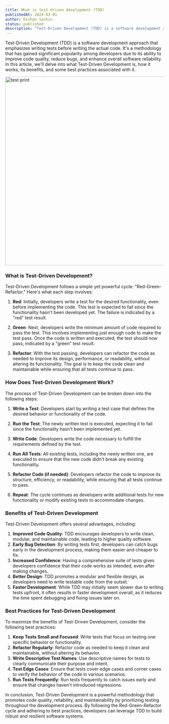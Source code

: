```yaml
---
title: What is test driven development (TDD)
publishedAt: 2024-03-01
author: Dishan Sachin
status: published
description: "Test-Driven Development (TDD) is a software development approach that emphasizes writing tests before writing the actual code. Let's explore what TDD is, how it works, its benefits, and best practices associated with it."
---
```


Test-Driven Development (TDD) is a software development approach that emphasizes writing tests before writing the actual code. It's a methodology that has gained significant popularity among developers due to its ability to improve code quality, reduce bugs, and enhance overall software reliability. In this article, we'll delve into what Test-Driven Development is, how it works, its benefits, and some best practices associated with it.

<img src="https://media.tenor.com/QO8CzCTdmV4AAAAM/test-print.gif" width="600" alt="test print" title="test print"/>

### What is Test-Driven Development?

Test-Driven Development follows a simple yet powerful cycle: "Red-Green-Refactor." Here's what each step involves:

1. **Red**: Initially, developers write a test for the desired functionality, even before implementing the code. This test is expected to fail since the functionality hasn't been developed yet. The failure is indicated by a "red" test result.

2. **Green**: Next, developers write the minimum amount of code required to pass the test. This involves implementing just enough code to make the test pass. Once the code is written and executed, the test should now pass, indicated by a "green" test result.

3. **Refactor**: With the test passing, developers can refactor the code as needed to improve its design, performance, or readability, without altering its functionality. The goal is to keep the code clean and maintainable while ensuring that all tests continue to pass.

### How Does Test-Driven Development Work?

The process of Test-Driven Development can be broken down into the following steps:

1. **Write a Test**: Developers start by writing a test case that defines the desired behavior or functionality of the code.

2. **Run the Test**: The newly written test is executed, expecting it to fail since the functionality hasn't been implemented yet.

3. **Write Code**: Developers write the code necessary to fulfill the requirements defined by the test.

4. **Run All Tests**: All existing tests, including the newly written one, are executed to ensure that the new code didn't break any existing functionality.

5. **Refactor Code (if needed)**: Developers refactor the code to improve its structure, efficiency, or readability, while ensuring that all tests continue to pass.

6. **Repeat**: The cycle continues as developers write additional tests for new functionality or modify existing tests to accommodate changes.

### Benefits of Test-Driven Development

Test-Driven Development offers several advantages, including:

1. **Improved Code Quality**: TDD encourages developers to write clean, modular, and maintainable code, leading to higher quality software.
2. **Early Bug Detection**: By writing tests first, developers can catch bugs early in the development process, making them easier and cheaper to fix.
3. **Increased Confidence**: Having a comprehensive suite of tests gives developers confidence that their code works as intended, even after making changes.
4. **Better Design**: TDD promotes a modular and flexible design, as developers need to write testable code from the outset.
5. **Faster Development**: While TDD may initially seem slower due to writing tests upfront, it often results in faster development overall, as it reduces the time spent debugging and fixing issues later on.

### Best Practices for Test-Driven Development

To maximize the benefits of Test-Driven Development, consider the following best practices:

1. **Keep Tests Small and Focused**: Write tests that focus on testing one specific behavior or functionality.
2. **Refactor Regularly**: Refactor code as needed to keep it clean and maintainable, without altering its behavior.
3. **Write Descriptive Test Names**: Use descriptive names for tests to clearly communicate their purpose and intent.
4. **Test Edge Cases**: Ensure that tests cover edge cases and corner cases to verify the behavior of the code in various scenarios.
5. **Run Tests Frequently**: Run tests frequently to catch issues early and ensure that changes haven't introduced regressions.

In conclusion, Test-Driven Development is a powerful methodology that promotes code quality, reliability, and maintainability by prioritizing testing throughout the development process. By following the Red-Green-Refactor cycle and adhering to best practices, developers can leverage TDD to build robust and resilient software systems.
